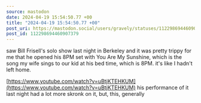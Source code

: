 ```yaml
---
source: mastodon
date: 2024-04-19 15:54:50.77 +00
title: "2024-04-19 15:54:50.77 +00"
post_uri: https://mastodon.social/users/gravely/statuses/112298694460907379
post_id: 112298694460907379
---
```

saw Bill Frisell's solo show last night in Berkeley and it was pretty trippy for me that he opened his 8PM set with You Are My Sunshine, which is the song my wife sings to our kid at his bed time, which is 8PM. it's like I hadn't left home.

[https://www.youtube.com/watch?v=uBtjKTEHKUM](https://www.youtube.com/watch?v=uBtjKTEHKUM) his performance of it last night had a lot more skronk on it, but, this, generally



